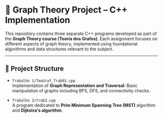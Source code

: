 # 🔗 Graph Theory Project – C++ Implementation
This repository contains three separate C++ programs developed as part of the **Graph Theory course (Teoria dos Grafos)**. Each assignment focuses on different aspects of graph theory, implemented using foundational algorithms and data structures relevant to the subject.

---
## 📁 Project Structure

- `Trabalho 1/TeoGraf_Trab01.cpp`  
  Implementation of **Graph Representation and Traversal**: Basic manipulation of graphs including BFS, DFS, and connectivity checks.

- `Trabalho 2/trab2.cpp`  
  A program dedicated to **Prim Minimum Spanning Tree (MST)** algorithm and **Dijkstra's algorithm**.

